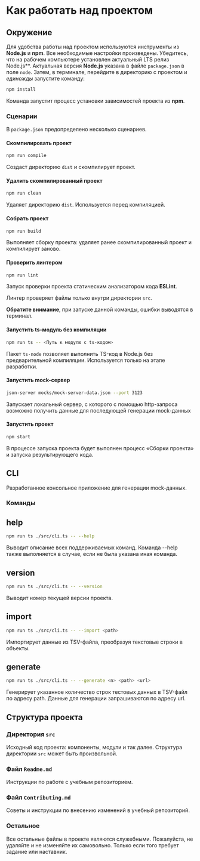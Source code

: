 # Как работать над проектом

## Окружение

Для удобства работы над проектом используются инструменты из **Node.js** и **npm**. Все необходимые настройки произведены. Убедитесь, что на рабочем компьютере установлен актуальный LTS релиз Node.js**. Актуальная версия **Node.js** указана в файле `package.json` в поле `node`. Затем, в терминале, перейдите в директорию с проектом и _единожды_ запустите команду:

```bash
npm install
```

Команда запустит процесс установки зависимостей проекта из **npm**.

### Сценарии

В `package.json` предопределено несколько сценариев.

#### Скомпилировать проект

```bash
npm run compile
```

Создаст директорию `dist` и скомпилирует проект.

#### Удалить скомпилированный проект

```bash
npm run clean
```

Удаляет директорию `dist`. Используется перед компиляцией.

#### Собрать проект

```bash
npm run build
```

Выполняет сборку проекта: удаляет ранее скомпилированный проект и компилирует заново.

#### Проверить линтером

```bash
npm run lint
```

Запуск проверки проекта статическим анализатором кода **ESLint**.

Линтер проверяет файлы только внутри директории `src`.

**Обратите внимание**, при запуске данной команды, ошибки выводятся в терминал.

#### Запустить ts-модуль без компиляции

```bash
npm run ts -- <Путь к модулю с ts-кодом>
```

Пакет `ts-node` позволяет выполнить TS-код в Node.js без предварительной компиляции. Используется только на этапе разработки.

#### Запустить mock-сервер

```bash
json-server mocks/mock-server-data.json --port 3123
```

Запускает локальный сервер, с которого с помощью http-запроса возможно получить данные для последующей генерации mock-данных

#### Запустить проект

```bash
npm start
```

В процессе запуска проекта будет выполнен процесс «Сборки проекта» и запуска результирующего кода.

## CLI

Разработанное консольное приложение для генерации mock-данных.

### Команды

## help

```bash 
npm run ts ./src/cli.ts -- --help
```

Выводит описание всех поддерживаемых команд. Команда --help также выполняется в случае, если не была указана иная команда.

## version

```bash 
npm run ts ./src/cli.ts -- --version
```

Выводит номер текущей версии проекта.

## import

```bash 
npm run ts ./src/cli.ts -- --import <path>
```

Импортирует данные из TSV-файла, преобразуя текстовые строки в объекты.

## generate

```bash 
npm run ts ./src/cli.ts -- --generate <n> <path> <url>
```

Генерирует указанное количество строк тестовых данных в TSV-файл по адресу path. Данные для генерации запрашиваются по адресу url. 


## Структура проекта

### Директория `src`

Исходный код проекта: компоненты, модули и так далее. Структура директории `src` может быть произвольной.

### Файл `Readme.md`

Инструкции по работе с учебным репозиторием.

### Файл `Contributing.md`

Советы и инструкции по внесению изменений в учебный репозиторий.

### Остальное

Все остальные файлы в проекте являются служебными. Пожалуйста, не удаляйте и не изменяйте их самовольно. Только если того требует задание или наставник.

